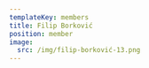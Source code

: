 ```yaml
---
templateKey: members
title: Filip Borković
position: member
image:
  src: /img/filip-borković-13.png
---
```

